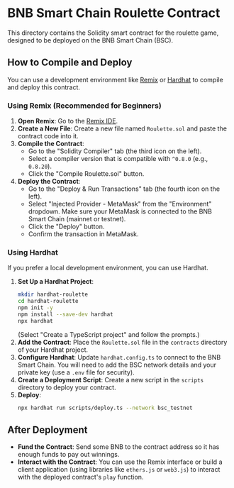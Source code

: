 # BNB Smart Chain Roulette Contract

This directory contains the Solidity smart contract for the roulette game, designed to be deployed on the BNB Smart Chain (BSC).

## How to Compile and Deploy

You can use a development environment like [Remix](https://remix.ethereum.org/) or [Hardhat](https://hardhat.org/) to compile and deploy this contract.

### Using Remix (Recommended for Beginners)

1.  **Open Remix**: Go to the [Remix IDE](https://remix.ethereum.org/).
2.  **Create a New File**: Create a new file named `Roulette.sol` and paste the contract code into it.
3.  **Compile the Contract**:
    -   Go to the "Solidity Compiler" tab (the third icon on the left).
    -   Select a compiler version that is compatible with `^0.8.0` (e.g., `0.8.20`).
    -   Click the "Compile Roulette.sol" button.
4.  **Deploy the Contract**:
    -   Go to the "Deploy & Run Transactions" tab (the fourth icon on the left).
    -   Select "Injected Provider - MetaMask" from the "Environment" dropdown. Make sure your MetaMask is connected to the BNB Smart Chain (mainnet or testnet).
    -   Click the "Deploy" button.
    -   Confirm the transaction in MetaMask.

### Using Hardhat

If you prefer a local development environment, you can use Hardhat.

1.  **Set Up a Hardhat Project**:
    ```bash
    mkdir hardhat-roulette
    cd hardhat-roulette
    npm init -y
    npm install --save-dev hardhat
    npx hardhat
    ```
    (Select "Create a TypeScript project" and follow the prompts.)
2.  **Add the Contract**: Place the `Roulette.sol` file in the `contracts` directory of your Hardhat project.
3.  **Configure Hardhat**: Update `hardhat.config.ts` to connect to the BNB Smart Chain. You will need to add the BSC network details and your private key (use a `.env` file for security).
4.  **Create a Deployment Script**: Create a new script in the `scripts` directory to deploy your contract.
5.  **Deploy**:
    ```bash
    npx hardhat run scripts/deploy.ts --network bsc_testnet
    ```

## After Deployment

-   **Fund the Contract**: Send some BNB to the contract address so it has enough funds to pay out winnings.
-   **Interact with the Contract**: You can use the Remix interface or build a client application (using libraries like `ethers.js` or `web3.js`) to interact with the deployed contract's `play` function. 